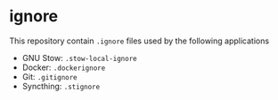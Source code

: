 # ignore

This repository contain `.ignore` files used by the following applications

- GNU Stow: `.stow-local-ignore`
- Docker: `.dockerignore`
- Git: `.gitignore`
- Syncthing: `.stignore`
